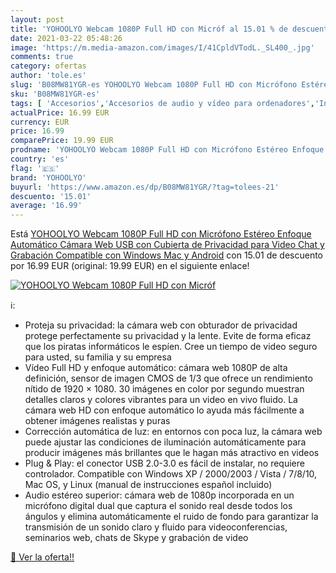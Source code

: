```yaml
---
layout: post
title: 'YOHOOLYO Webcam 1080P Full HD con Micróf al 15.01 % de descuento'
date: 2021-03-22 05:48:26
image: 'https://m.media-amazon.com/images/I/41CpldVTodL._SL400_.jpg'
comments: true
category: ofertas
author: 'tole.es'
slug: 'B08MW81YGR-es YOHOOLYO Webcam 1080P Full HD con Micrófono Estéreo...'
sku: 'B08MW81YGR-es'
tags: [ 'Accesorios','Accesorios de audio y vídeo para ordenadores','Informática','Webcams y telefonía VoIP','android','yohoolyo', ]
actualPrice: 16.99 EUR
currency: EUR
price: 16.99
comparePrice: 19.99 EUR
prodname: 'YOHOOLYO Webcam 1080P Full HD con Micrófono Estéreo Enfoque Automático Cámara Web USB con Cubierta de Privacidad para Video Chat y Grabación Compatible con Windows  Mac y Android'
country: 'es'
flag: '🇪🇸'
brand: 'YOHOOLYO'
buyurl: 'https://www.amazon.es/dp/B08MW81YGR/?tag=tolees-21'
descuento: '15.01'
average: '16.99'
---
```


Está [YOHOOLYO Webcam 1080P Full HD con Micrófono Estéreo Enfoque Automático Cámara Web USB con Cubierta de Privacidad para Video Chat y Grabación Compatible con Windows  Mac y Android](https://www.amazon.es/dp/B08MW81YGR/?tag=tolees-21) con 15.01 de descuento por 16.99 EUR (original: 19.99 EUR) en el siguiente enlace!

[![YOHOOLYO Webcam 1080P Full HD con Micróf](https://m.media-amazon.com/images/I/41CpldVTodL._SL400_.jpg)](https://www.amazon.es/dp/B08MW81YGR/?tag=tolees-21)

ℹ️:

- Proteja su privacidad: la cámara web con obturador de privacidad protege perfectamente su privacidad y la lente. Evite de forma eficaz que los piratas informáticos le espíen. Cree un tiempo de video seguro para usted, su familia y su empresa
- Vídeo Full HD y enfoque automático: cámara web 1080P de alta definición, sensor de imagen CMOS de 1/3  que ofrece un rendimiento nítido de 1920 × 1080. 30 imágenes en color por segundo muestran detalles claros y colores vibrantes para un video en vivo fluido. La cámara web HD con enfoque automático lo ayuda más fácilmente a obtener imágenes realistas y puras
- Corrección automática de luz: en entornos con poca luz, la cámara web puede ajustar las condiciones de iluminación automáticamente para producir imágenes más brillantes que le hagan más atractivo en videos
- Plug & Play: el conector USB 2.0-3.0 es fácil de instalar, no requiere controlador. Compatible con Windows XP / 2000/2003 / Vista / 7/8/10, Mac OS, y Linux (manual de instrucciones español incluido)
- Audio estéreo superior: cámara web de 1080p incorporada en un micrófono digital dual que captura el sonido real desde todos los ángulos y elimina automáticamente el ruido de fondo para garantizar la transmisión de un sonido claro y fluido para videoconferencias, seminarios web, chats de Skype y grabación de video

[🛒 Ver la oferta!!](https://www.amazon.es/dp/B08MW81YGR/?tag=tolees-21)
